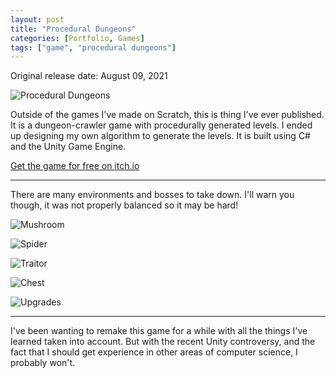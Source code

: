 ```yaml
---
layout: post
title: "Procedural Dungeons"
categories: [Portfolio, Games]
tags: ["game", "procedural dungeons"]
---
```


Original release date: August 09, 2021

![Procedural Dungeons](https://img.itch.zone/aW1nLzY2NjIxMDcucG5n/original/cvt3dX.png)

Outside of the games I've made on Scratch, this is thing I've ever published. It is a dungeon-crawler game with procedurally generated levels. I ended up designing my own algorithm to generate the levels. It is built using C# and the Unity Game Engine.

[Get the game for free on itch.io](https://aiden-bradley.itch.io/procedural-dungeons)

---

There are many environments and bosses to take down. I'll warn you though, it was not properly balanced so it may be hard!

![Mushroom](https://img.itch.zone/aW1hZ2UvMTA5Mzg0OC82NzAzODE0LnBuZw==/original/UBCLod.png)

![Spider](https://img.itch.zone/aW1hZ2UvMTA5Mzg0OC82NzAzODEyLnBuZw==/original/GJ4K1m.png)

![Traitor](https://img.itch.zone/aW1hZ2UvMTA5Mzg0OC82NzAzODE2LnBuZw==/original/FdMfLA.png)

![Chest](https://img.itch.zone/aW1hZ2UvMTA5Mzg0OC82NzAzODE1LnBuZw==/original/tuJ7ik.png)

![Upgrades](https://img.itch.zone/aW1hZ2UvMTA5Mzg0OC82NzAzODEzLnBuZw==/original/%2Bo%2BsZC.png)

---

I've been wanting to remake this game for a while with all the things I've learned taken into account. But with the recent Unity controversy, and the fact that I should get experience in other areas of computer science, I probably won't.